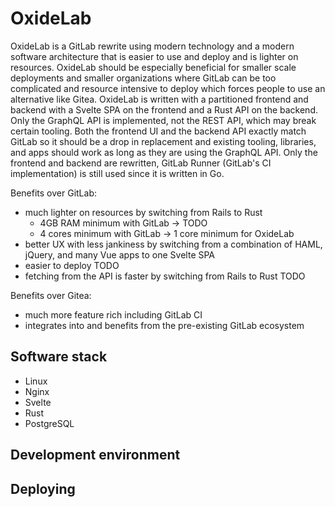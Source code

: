 # OxideLab

OxideLab is a GitLab rewrite using modern technology and a modern software architecture that is easier to use and deploy and is lighter on resources.
OxideLab should be especially beneficial for smaller scale deployments and smaller organizations where GitLab can be too complicated and resource intensive to deploy which forces people to use an alternative like Gitea.
OxideLab is written with a partitioned frontend and backend with a Svelte SPA on the frontend and a Rust API on the backend.
Only the GraphQL API is implemented, not the REST API, which may break certain tooling.
Both the frontend UI and the backend API exactly match GitLab so it should be a drop in replacement and existing tooling, libraries, and apps should work as long as they are using the GraphQL API.
Only the frontend and backend are rewritten, GitLab Runner (GitLab's CI implementation) is still used since it is written in Go.

Benefits over GitLab:

- much lighter on resources by switching from Rails to Rust
  - 4GB RAM minimum with GitLab -> TODO
  - 4 cores minimum with GitLab -> 1 core minimum for OxideLab
- better UX with less jankiness by switching from a combination of HAML, jQuery, and many Vue apps to one Svelte SPA
- easier to deploy TODO
- fetching from the API is faster by switching from Rails to Rust TODO

Benefits over Gitea:

- much more feature rich including GitLab CI
- integrates into and benefits from the pre-existing GitLab ecosystem

## Software stack

- Linux
- Nginx
- Svelte
- Rust
- PostgreSQL

## Development environment

## Deploying
